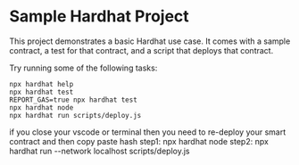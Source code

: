 # Sample Hardhat Project

This project demonstrates a basic Hardhat use case. It comes with a sample contract, a test for that contract, and a script that deploys that contract.

Try running some of the following tasks:

```shell
npx hardhat help
npx hardhat test
REPORT_GAS=true npx hardhat test
npx hardhat node
npx hardhat run scripts/deploy.js
```

if you close your vscode or terminal then you need to re-deploy your smart contract and then copy paste hash
step1: npx hardhat node
step2: npx hardhat run --network localhost scripts/deploy.js
